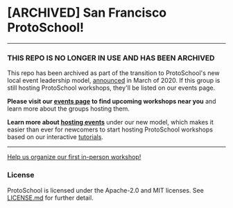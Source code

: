 # [ARCHIVED] San Francisco ProtoSchool!

*******************************

### THIS REPO IS NO LONGER IN USE AND HAS BEEN ARCHIVED

This repo has been archived as part of the transition to ProtoSchool's new local event leadership model, [announced](https://github.com/ProtoSchool/organizing/issues/84) in March of 2020. If this group is still hosting ProtoSchool workshops, they'll be listed on our events page.

**Please visit our [events page](https://proto.school/#/events) to find upcoming workshops near you** and learn more about the groups hosting them. 

**Learn more about [hosting events](https://proto.school/#/host)** under our new model, which makes it easier than ever for newcomers to start hosting ProtoSchool workshops based on our interactive [tutorials](https://proto.school/#/tutorials).

*********************************

[Help us organize our first in-person workshop!](https://github.com/ProtoSchool/san-francisco/issues/1)


### License

ProtoSchool is licensed under the Apache-2.0 and MIT licenses. See [LICENSE.md](./LICENSE.md) for further detail.
